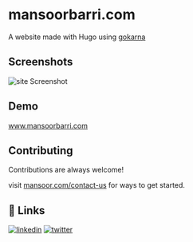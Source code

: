 # mansoorbarri.com
A website made with Hugo using [gokarna](https://github.com/526avijitgupta/gokarna)

## Screenshots

![site Screenshot](https://raw.githubusercontent.com/mansoorbarri/website/master/main.png)


## Demo

www.mansoorbarri.com


## Contributing

Contributions are always welcome!

visit [mansoor.com/contact-us](https://www.mansoorbarri.com/contact-us/) for ways to get started.

## 🔗 Links
[![linkedin](https://img.shields.io/badge/linkedin-0A66C2?style=for-the-badge&logo=linkedin&logoColor=white)](https://www.mansoorbarri.com/linkedin)
[![twitter](https://img.shields.io/badge/twitter-1DA1F2?style=for-the-badge&logo=twitter&logoColor=white)](https://twitter.com/mansoorbarri)

